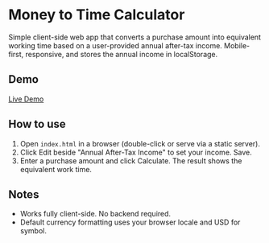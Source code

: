 # Money to Time Calculator

Simple client-side web app that converts a purchase amount into equivalent working time based on a user-provided annual after-tax income. Mobile-first, responsive, and stores the annual income in localStorage.

## Demo
[Live Demo](https://www.syedsamiuddin.com/moneytime/)


## How to use

1. Open `index.html` in a browser (double-click or serve via a static server).
2. Click Edit beside "Annual After-Tax Income" to set your income. Save.
3. Enter a purchase amount and click Calculate. The result shows the equivalent work time.

## Notes

- Works fully client-side. No backend required.
- Default currency formatting uses your browser locale and USD for symbol.

